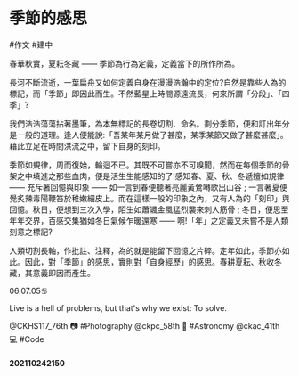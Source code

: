 # 季節的感思
#作文 #建中

春華秋實，夏耘冬藏 ―― 季節為行為定義，定義當下的所作所為。

長河不斷流逝，一葉扁舟又如何定義自身在漫漫浩瀚中的定位?自然是靠些人為的標記，而「季節」即因此而生。不然藍星上時間源遠流長，何來所謂「分段」、「四季」?

我們浩浩蕩蕩拈著墨筆，為本無標記的長卷切割、命名。劃分季節，便和訂出年分是一般的道理。逢人便能說:「吾某年某月做了甚麼，某季某節又做了甚麼甚麼」。藉此立足在時間洪流之中，留下自身的刻印。

季節如規律，周而復始，輪迴不已。其既不可嘗亦不可嗅聞，然而在每個季節的骨架之中填進之那些血肉，便是活生生能感知的了!感知春、夏、秋、冬遞嬗如規律 ―― 充斥著回憶與印象 ―― 如一言到春便聽著亮麗黃鶯囀歌出山谷 ; 一言著夏便覺炙辣毒陽鞭笞於稚嫩細皮上。而在這樣一般的印象之內，又有人為的「刻印」與回憶。秋日，便想到三次入學，陌生如蕭颯金風猛烈襲來刺人筋骨 ; 冬日，便思至年年交界，百感交集猶如冬日氣候乍暖還寒 ―― 啊!「年」之定義又未嘗不是人類刻意之標記?

人類切割長軸，作批註、注釋，為的就是能留下回憶之片碎。定年如此，季節亦如此。因此，對「季節」的感思，實則對「自身經歷」的感思。春耕夏耘、秋收冬藏，其意義即因而產生。


06.07.05♋
 
Live is a hell of problems, 
but that's why we exist: To solve.
 
@CKHS117_76th
📷 #Photography @ckpc_58th
🔭 #Astronomy @ckac_41th
💻 #Code




#### 202110242150
